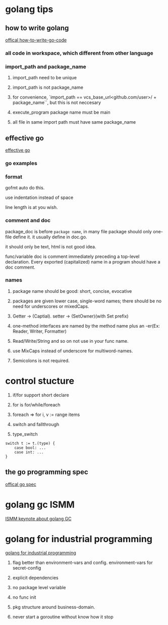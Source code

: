 # golang tips


## how to write golang

[offical how-to-write-go-code](https://golang.org/doc/code.html)

### all code in workspace, which different from other language


### import_path and package_name

1) import_path need to be unique

2) import_path is not package_name

3) for convenience, `import_path == vcs_base_url<github.com/user>/ + package_name``, but this is not neccesary

4) execute_program package name must be main

5) all file in same import path must have same package_name


## effective go

[effective go](https://golang.org/doc/effective_go.html#names)

### go examples

### format
gofmt auto do this.

use indentation instead of space

line length is at you wish.

### comment and doc

package_doc is before `package name`,
in many file package should only one-file define it.
it usually define in doc.go.

it should only be text, html is not good idea.


func/variable doc is comment immediately preceding a top-level declaration.
Every exported (capitalized) name in a program should have a doc comment.

### names

1) package name should be good: short, concise, evocative

2) packages are given lower case, single-word names; there should be no need for underscores or mixedCaps.

3) Getter -> <Owner>(Captial). setter -> (SetOwner)(with Set prefix)

4)  one-method interfaces are named by the method name plus an -er(Ex: Reader, Writer, Formatter)

5) Read/Write/String and so on not use in your func name. 

6) use MixCaps instead of underscore for multiword-names.

7) Semicolons is not required.

# control stucture

1) if/for support short declare

2) for is for/while/foreach

3) foreach => for i, v := range items

4) switch and fallthrough

5) type_switch
```golang
switch t := t.(type) {
    case bool: ...
    case int: ...
}
```


## the go programming spec

[offical go spec](https://golang.org/ref/spec)


# golang gc ISMM

[ISMM keynote about golang GC](https://blog.golang.org/ismmkeynote)

# golang for industrial programming

[golang for industrial programming](https://peter.bourgon.org/go-for-industrial-programming/)


1) flag better than environment-vars and config. environment-vars for secret-config

2) explicit dependencies

3) no package level variable

4) no func init

5) pkg structure around business-domain. 

6) never start a goroutine without know how it stop
